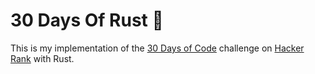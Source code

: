 # 30 Days Of Rust 🦀

This is my implementation of the [30 Days of Code](https://www.hackerrank.com/domains/tutorials/30-days-of-code) challenge on [Hacker Rank](https://www.hackerrank.com) with Rust.
